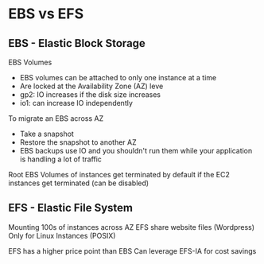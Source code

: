 # EBS vs EFS 

## EBS - Elastic Block Storage

EBS Volumes
- EBS volumes can be attached to only one instance at a time
- Are locked at the Availability Zone (AZ) leve
- gp2: IO increases if the disk size increases
- io1: can increase IO independently

To migrate an EBS across AZ
- Take a snapshot
- Restore the snapshot to another AZ
- EBS backups use IO and you shouldn't run them while your application is handling a lot of traffic

Root EBS Volumes of instances get terminated by default if the EC2 instances get terminated (can be disabled)

## EFS - Elastic File System

Mounting 100s of instances across AZ
EFS share website files (Wordpress)
Only for Linux Instances (POSIX)

EFS has a higher price point than EBS
Can leverage EFS-IA for cost savings
